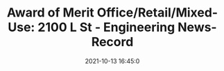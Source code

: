 ---
"title": "Award of Merit Office/Retail/Mixed-Use: 2100 L St - Engineering News-Record"
"date": "2021-10-13 16:45:0"
"feed_name": "GOOGLENEWSCONSTRUCTION"
"feed_website": "https://news.google.com/search?q=construction%2Bincident&hl=en-US&gl=US&ceid=US:en"
"feed_rss": "https://news.google.com/rss/search?q=construction%2Bincident&hl=en-US&gl=US&ceid=US:en"
"link": "https://www.enr.com/articles/52653-award-of-merit-office-retail-mixed-use-2100-l-st"
"source": "{'href': 'https://www.enr.com', 'title': 'Engineering News-Record'}"
"file": "_posts/2021-1-1-5b0b5d7b12d63ed913fa177838591f6586b68116.md"
"accident": "0"
"drilling": "0"
"dead": "0"
"injured": "0"
"arrested": "0"
"place": "unknown place"
"where": "unknown site"
"causes": "unknown"
"place_uri": "unknown place"
---